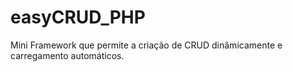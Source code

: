 # easyCRUD_PHP
Mini Framework que permite a criação de CRUD dinâmicamente e carregamento automáticos.
